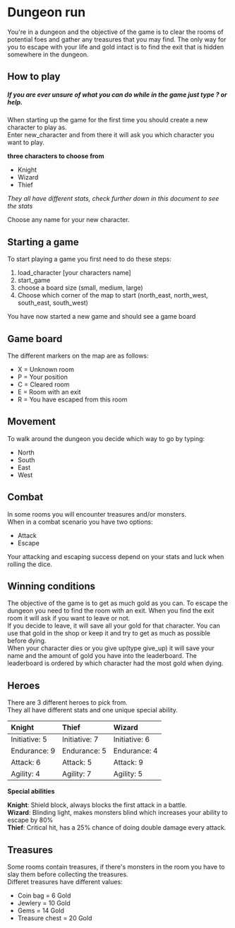 # Dungeon run
You're in a dungeon and the objective of the game is to clear the rooms of potential foes and gather any treasures that
you may find. The only way for you to escape with your life and gold intact is to find the exit that is hidden somewhere
in the dungeon.

## How to play
##### If you are ever unsure of what you can do while in the game just type ? or help.  

When starting up the game for the first time you should create a new character to play as.  
Enter new_character and from there it will ask you which character you want to play.  

**three characters to choose from**
* Knight
* Wizard
* Thief  

*They all have different stats, check further down in this document to see the stats*  

Choose any name for your new character.  
## Starting a game
To start playing a game you first need to do these steps:  
1. load_character [your characters name]
2. start_game  
3. choose a board size (small, medium, large)
4. Choose which corner of the map to start (north_east, north_west, south_east, south_west)  

You have now started a new game and should see a game board

## Game board
The different markers on the map are as follows:  
* X = Unknown room
* P = Your position
* C = Cleared room
* E = Room with an exit
* R = You have escaped from this room  

## Movement
To walk around the dungeon you decide which way to go by typing:
* North
* South
* East 
* West

## Combat
In some rooms you will encounter treasures and/or monsters.  
When in a combat scenario you have two options:
* Attack
* Escape  

Your attacking and escaping success depend on your stats and luck when rolling the dice.

## Winning conditions
The objective of the game is to get as much gold as you can. To escape the dungeon
you need to find the room with an exit. When you find the exit room it will ask
if you want to leave or not.  
If you decide to leave, it will save all your gold
for that character. You can use that gold in the shop or keep it and try to get
as much as possible before dying.  
When your character dies or you give up(type give_up) it will save your name and
the amount of gold you have into the leaderboard. The leaderboard is ordered
by which character had the most gold when dying.  
  
  
## Heroes
There are 3 different heroes to pick from.  
They all have different stats and one unique special ability.

| Knight    | Thief | Wizard|
|:------------- |:----------------|:-------------|
| Initiative: 5   | Initiative: 7| Initiative: 6|
| Endurance: 9    | Endurance: 5 | Endurance: 4 |
| Attack: 6       | Attack: 5    | Attack: 9    |
| Agility: 4      | Agility: 7   | Agility: 5   |

**Special abilities**

**Knight**: Shield block, always blocks the first attack in a battle.  
**Wizard**: Blinding light, makes monsters blind which increases your ability to escape by 80%  
**Thief**: Critical hit, has a 25% chance of doing double damage every attack.
## Treasures
Some rooms contain treasures, if there's monsters in the room you have to slay them before collecting the treasures.  
Differet treasures have different values:
* Coin bag = 6 Gold
* Jewlery = 10 Gold
* Gems = 14 Gold
* Treasure chest = 20 Gold

